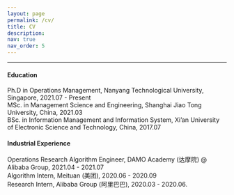 ```yaml
---
layout: page
permalink: /cv/
title: CV
description:
nav: true
nav_order: 5
---
```


-------------


#### **Education**
Ph.D in Operations Management, Nanyang Technological University, Singapore, 2021.07 - Present   
MSc. in Management Science and Engineering, Shanghai Jiao Tong University, China, 2021.03   
BSc. in Information Management and Information System, Xi’an University of Electronic Science and Technology, China, 2017.07

#### **Industrial Experience**
Operations Research Algorithm Engineer, DAMO Academy (达摩院) @ Alibaba Group, 2021.04 - 2021.07   
Algorithm Intern, Meituan (美团), 2020.06 - 2020.09    
Research Intern, Alibaba Group (阿里巴巴), 2020.03 - 2020.06.